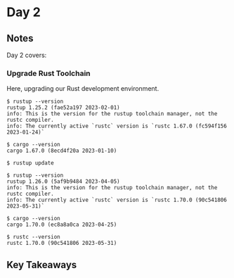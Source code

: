 # Day 2

## Notes

Day 2 covers:

### Upgrade Rust Toolchain

Here, upgrading our Rust development environment.

```shell
$ rustup --version
rustup 1.25.2 (fae52a197 2023-02-01)
info: This is the version for the rustup toolchain manager, not the rustc compiler.
info: The currently active `rustc` version is `rustc 1.67.0 (fc594f156 2023-01-24)`
```

```shell
$ cargo --version
cargo 1.67.0 (8ecd4f20a 2023-01-10)
```

```shell
$ rustup update
```

```shell
$ rustup --version
rustup 1.26.0 (5af9b9484 2023-04-05)
info: This is the version for the rustup toolchain manager, not the rustc compiler.
info: The currently active `rustc` version is `rustc 1.70.0 (90c541806 2023-05-31)`
```

```shell
$ cargo --version
cargo 1.70.0 (ec8a8a0ca 2023-04-25)
```

```shell
$ rustc --version
rustc 1.70.0 (90c541806 2023-05-31)
```

## Key Takeaways
